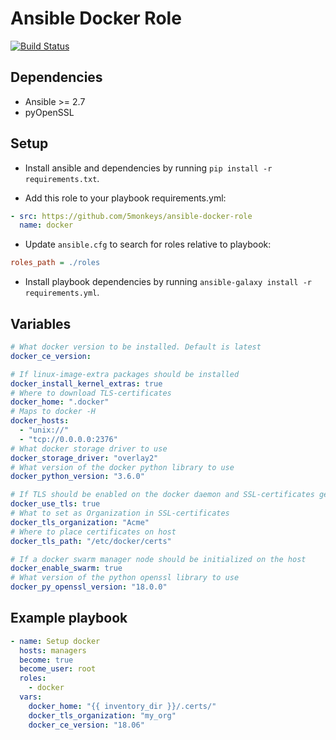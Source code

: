 # Ansible Docker Role

[![Build Status](https://travis-ci.com/5monkeys/ansible-docker-role.svg?branch=role-refactor)](https://travis-ci.com/5monkeys/ansible-docker-role)

## Dependencies

* Ansible >= 2.7
* pyOpenSSL

## Setup

* Install ansible and dependencies by running `pip install -r requirements.txt`.

* Add this role to your playbook requirements.yml:

```yaml
- src: https://github.com/5monkeys/ansible-docker-role
  name: docker
``` 

* Update `ansible.cfg` to search for roles relative to playbook:

```ini
roles_path = ./roles
```

* Install playbook dependencies by running `ansible-galaxy install -r requirements.yml`.

## Variables

```yaml
# What docker version to be installed. Default is latest
docker_ce_version:

# If linux-image-extra packages should be installed
docker_install_kernel_extras: true
# Where to download TLS-certificates
docker_home: ".docker"
# Maps to docker -H
docker_hosts:
  - "unix://"
  - "tcp://0.0.0.0:2376"
# What docker storage driver to use
docker_storage_driver: "overlay2"
# What version of the docker python library to use
docker_python_version: "3.6.0"

# If TLS should be enabled on the docker daemon and SSL-certificates generated
docker_use_tls: true
# What to set as Organization in SSL-certificates
docker_tls_organization: "Acme"
# Where to place certificates on host
docker_tls_path: "/etc/docker/certs"

# If a docker swarm manager node should be initialized on the host
docker_enable_swarm: true
# What version of the python openssl library to use
docker_py_openssl_version: "18.0.0"
```

## Example playbook
```yaml
- name: Setup docker
  hosts: managers
  become: true
  become_user: root
  roles:
    - docker
  vars:
    docker_home: "{{ inventory_dir }}/.certs/"
    docker_tls_organization: "my_org"
    docker_ce_version: "18.06"
```
